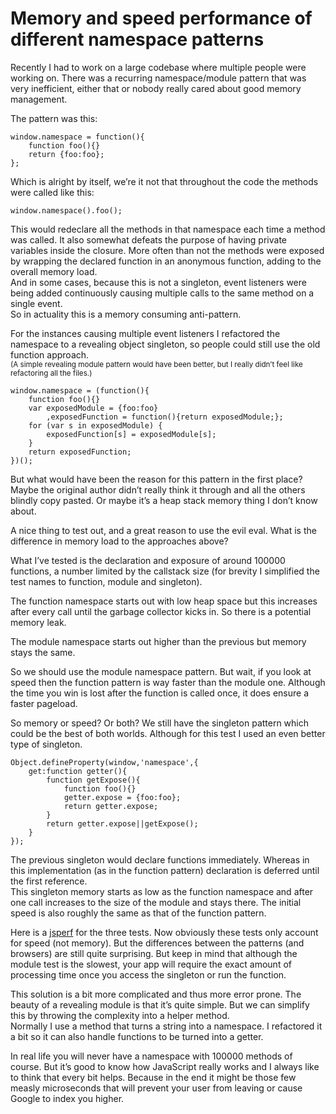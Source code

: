<!--
  id: 2947
  date: 2015-11-03
  modified: 2019-09-27
  slug: memory-and-speed-performance-of-different-namespace-patterns
  type: post
  header: ill_cova.jpg
  categories: code, JavaScript
  tags: performance, memory, speed
  metaKeyword: namespace
  metaTitle: Memory and performance of different namespace patterns
  metaDescription: Recently I worked on a large codebase with a recurring namespace pattern that was very inefficient. I decided to test memory and speed of the alternatives.
-->

# Memory and speed performance of different namespace patterns

Recently I had to work on a large codebase where multiple people were working on. There was a recurring namespace/module pattern that was very inefficient, either that or nobody really cared about good memory management.  

The pattern was this:

    window.namespace = function(){
    	function foo(){}
    	return {foo:foo};
    };

Which is alright by itself, we’re it not that throughout the code the methods were called like this:

    window.namespace().foo();

This would redeclare all the methods in that namespace each time a method was called. It also somewhat defeats the purpose of having private variables inside the closure. More often than not the methods were exposed by wrapping the declared function in an anonymous function, adding to the overall memory load.  
And in some cases, because this is not a singleton, event listeners were being added continuously causing multiple calls to the same method on a single event.  
So in actuality this is a memory consuming anti-pattern.

For the instances causing multiple event listeners I refactored the namespace to a revealing object singleton, so people could still use the old function approach.  
<small>(A simple revealing module pattern would have been better, but I really didn’t feel like refactoring all the files.)</small>

    window.namespace = (function(){
    	function foo(){}
    	var exposedModule = {foo:foo}
    		,exposedFunction = function(){return exposedModule;};
    	for (var s in exposedModule) {
    		exposedFunction[s] = exposedModule[s];
    	}
    	return exposedFunction;
    })();

But what would have been the reason for this pattern in the first place? Maybe the original author didn’t really think it through and all the others blindly copy pasted. Or maybe it’s a heap stack memory thing I don’t know about.

A nice thing to test out, and a great reason to use the evil eval. What is the difference in memory load to the approaches above?

What I’ve tested is the declaration and exposure of around 100000 functions, a number limited by the callstack size (for brevity I simplified the test names to function, module and singleton).

The function namespace starts out with low heap space but this increases after every call until the garbage collector kicks in. So there is a potential memory leak.

The module namespace starts out higher than the previous but memory stays the same.

So we should use the module namespace pattern. But wait, if you look at speed then the function pattern is way faster than the module one. Although the time you win is lost after the function is called once, it does ensure a faster pageload.

So memory or speed? Or both? We still have the singleton pattern which could be the best of both worlds. Although for this test I used an even better type of singleton.

    Object.defineProperty(window,'namespace',{
    	get:function getter(){
    		function getExpose(){
    			function foo(){}
    			getter.expose = {foo:foo};
    			return getter.expose;
    		}
    		return getter.expose||getExpose();
    	}
    });

The previous singleton would declare functions immediately. Whereas in this implementation (as in the function pattern) declaration is deferred until the first reference.  
This singleton memory starts as low as the function namespace and after one call increases to the size of the module and stays there. The initial speed is also roughly the same as that of the function pattern.

Here is a [jsperf](http://jsperf.com/memory-and-speed-of-different-namespace-patterns) for the three tests. Now obviously these tests only account for speed (not memory). But the differences between the patterns (and browsers) are still quite surprising. But keep in mind that although the module test is the slowest, your app will require the exact amount of processing time once you access the singleton or run the function.

This solution is a bit more complicated and thus more error prone. The beauty of a revealing module is that it’s quite simple. But we can simplify this by throwing the complexity into a helper method.  
Normally I use a method that turns a string into a namespace. I refactored it a bit so it can also handle functions to be turned into a getter.

In real life you will never have a namespace with 100000 methods of course. But it’s good to know how JavaScript really works and I always like to think that every bit helps. Because in the end it might be those few measly microseconds that will prevent your user from leaving or cause Google to index you higher.